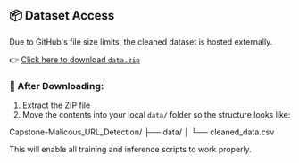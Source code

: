 ## 📦 Dataset Access

Due to GitHub's file size limits, the cleaned dataset is hosted externally.

👉 [Click here to download `data.zip`](https://drive.google.com/uc?export=download&id=1CEEghOidlx3ZKLbr0e76PEmyOjTtwWpl)

### 📂 After Downloading:
1. Extract the ZIP file
2. Move the contents into your local `data/` folder so the structure looks like:


Capstone-Malicous_URL_Detection/
├── data/
│ └── cleaned_data.csv

This will enable all training and inference scripts to work properly.
